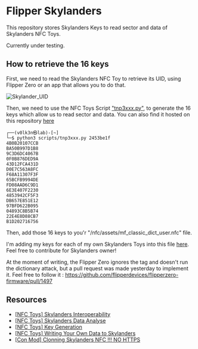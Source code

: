 # Flipper Skylanders

This repository stores Skylanders Keys to read sector and data of Skylanders NFC Toys.

Currently under testing.


## How to retrieve the 16 keys 

First, we need to read the Skylanders NFC Toy to retrieve its UID, using Flipper Zero or an app that allows you to do that.

![Skylander_UID](https://user-images.githubusercontent.com/22322762/181916763-dfd7f97f-341e-4cc8-898a-5fd77097573f.png)

Then, we need to use the NFC Toys Script <a href="https://nfc.toys/interop-sky.html">"tnp3xxx.py"</a>, to generate the 16 keys which allow us to read sector and data. You can also find it hosted on this repository <a href="scripts/tnp3xxx.py">here</a>

```
┌──(v0lk3n㉿lab)-[~]
└─$ python3 scripts/tnp3xxx.py 2453be1f
4B0B20107CCB
BA50B997D1B8
9C3D6DC4067B
0F0B876DED9A
43D12FCA431D
D0E7C563A8FC
F68A11307F3F
65BCFB9994DE
FD08AAD6C9D1
6E3E407F2230
4853942CF5F3
DB657E851E12
97BFD622B095
04893C8B5B74
22E4E8D88CB7
B1D202716756
```

Then, add those 16 keys to you'r "/nfc/assets/mf_classic_dict_user.nfc" file.

I'm adding my keys for each of my own Skylanders Toys into this file <a href="https://github.com/V0lk3n/Flipper-Skylanders/blob/main/nfc/assets/mf_classic_dict_user.nfc">here</a>. Feel free to contribute for Skylanders owner! 

At the moment of writing, the Flipper Zero ignores the tag and doesn't run the dictionary attack, but a pull request was made yesterday to implement it. Feel free to follow it : https://github.com/flipperdevices/flipperzero-firmware/pull/1497

## Resources 

* <a href="https://nfc.toys/interop-sky.html">[NFC Toys] Skylanders Interoperability</a>
* <a href="https://nfc.toys/data-giants.html">[NFC Toys] Skylanders Data Analyse</a>
* <a href="https://nfc.toys/prac-keys.html">[NFC Toys] Key Generation</a>
* <a href="https://nfc.toys/workflow-sky.html">[NFC Toys] Writing Your Own Data to Skylanders</a>
* <a href="http://con-mod.com/skylanders-nfc/">[Con Mod] Clonning Skylanders NFC !!! NO HTTPS</a>
